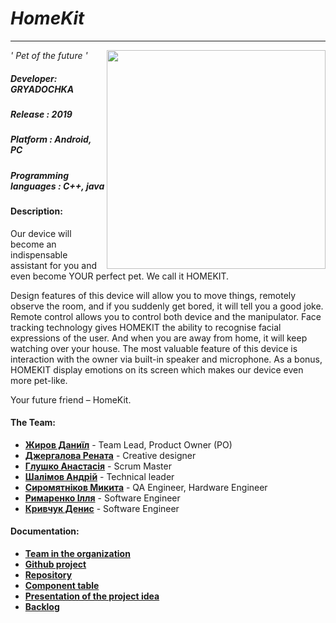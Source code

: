 # *HomeKit*
****
*' Pet of the future '*
<img align="right" src="https://i.imgur.com/6nyD8H7.png" width="350" height="350" />
##### Developer: ***GRYADOCHKA***
##### Release : *2019*
##### Platform : *Android, PC*
##### Programming languages : *C++, java*

#### Description:

Our device will become an indispensable assistant for you and even become YOUR perfect pet. We call it HOMEKIT.

Design features of this device will allow you to move things, remotely observe the room, and if you suddenly get bored, it will tell you a good joke. Remote control allows you to control both device and the manipulator. Face tracking technology gives HOMEKIT the ability to recognise facial expressions of the user. And when you are away from home, it will keep watching over your house. The most valuable feature of this device is interaction with the owner via built-in speaker and microphone. As a bonus, HOMEKIT display emotions on its screen which makes our device even more pet-like.

Your future friend – HomeKit.

#### The Team:  
- [**Жиров Даниїл**](https://github.com/daniilzhyrov) - Team Lead, Product Owner (PO)
- [**Джергалова Рената**](https://github.com/le-kalmique) - Creative designer
- [**Глушко Анастасія**](https://github.com/nastyaglushko) - Scrum Master 
- [**Шалімов Андрій**](https://github.com/mycodeiscat) - Technical leader
- [**Сиромятніков Микита**](https://github.com/Nik1tasm) - QA Engineer, Hardware Engineer
- [**Римаренко Ілля**](https://github.com/ProbablyNextTime) - Software Engineer
- [**Кривчук Денис**](https://github.com/dionissqq) - Software Engineer
#### Documentation:
- [**Team in the organization**](https://github.com/orgs/progbase/teams/gryadochka)
- [**Github project**](https://github.com/orgs/progbase/projects/6)
- [**Repository**](https://github.com/progbase/HomeKit)
- [**Сomponent table**](https://docs.google.com/spreadsheets/d/1DZDRZkOOVyxAc-M4gztyLiYBIonay2FJwdMOpIrwLXU/edit#gid=0)
- [**Presentation of the project idea**](https://docs.google.com/presentation/d/1sRCOvDxCtTtzu4tZIpsS6Pp-erHIy61-DXYOvgvIS_o/edit)
- [**Backlog**](https://docs.google.com/spreadsheets/d/1aQ9tZgT522S94e3fBasuauoAigkkwkmBKEJNF5MWtSg/edit#gid=0)
